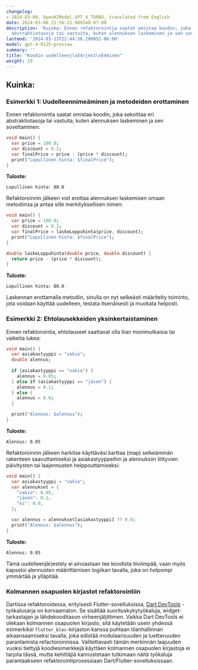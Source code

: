 ```yaml
---
changelog:
- 2024-03-08, OpenAIModel.GPT_4_TURBO, translated from English
date: 2024-03-08 21:56:21.609348-07:00
description: 'Kuinka: Ennen refaktorointia saatat omistaa koodin, joka sekoittaa eri
  abstraktiotasoja tai vastuita, kuten alennuksen laskeminen ja sen soveltaminen.'
lastmod: '2024-03-13T22:44:56.280052-06:00'
model: gpt-4-0125-preview
summary: ''
title: "Koodin uudelleenj\xE4rjest\xE4minen"
weight: 19
---
```


## Kuinka:


### Esimerkki 1: Uudelleennimeäminen ja metodeiden erottaminen
Ennen refaktorointia saatat omistaa koodin, joka sekoittaa eri abstraktiotasoja tai vastuita, kuten alennuksen laskeminen ja sen soveltaminen:

```dart
void main() {
  var price = 100.0;
  var discount = 0.2;
  var finalPrice = price - (price * discount);
  print("Lopullinen hinta: $finalPrice");
}
```

**Tuloste:**
```
Lopullinen hinta: 80.0
```

Refaktoroinnin jälkeen voit erottaa alennuksen laskemisen omaan metodiinsa ja antaa sille merkityksellisen nimen:

```dart
void main() {
  var price = 100.0;
  var discount = 0.2;
  var finalPrice = laskeLoppuhinta(price, discount);
  print("Lopullinen hinta: $finalPrice");
}

double laskeLoppuhinta(double price, double discount) {
  return price - (price * discount);
}
```

**Tuloste:**
```
Lopullinen hinta: 80.0
```

Laskennan erottamalla metodiin, sinulla on nyt selkeästi määritelty toiminto, jota voidaan käyttää uudelleen, testata itsenäisesti ja muokata helposti.

### Esimerkki 2: Ehtolausekkeiden yksinkertaistaminen
Ennen refaktorointia, ehtolauseet saattavat olla liian monimutkaisia tai vaikeita lukea:

```dart
void main() {
  var asiakastyyppi = "vakio";
  double alennus;
  
  if (asiakastyyppi == "vakio") {
    alennus = 0.05;
  } else if (asiakastyyppi == "jäsen") {
    alennus = 0.1;
  } else {
    alennus = 0.0;
  }

  print("Alennus: $alennus");
}
```

**Tuloste:**
```
Alennus: 0.05
```

Refaktoroinnin jälkeen harkitse käyttäväsi karttaa (map) selkeämmän rakenteen saavuttamiseksi ja asiakastyyppeihin ja alennuksiin liittyvien päivitysten tai laajennusten helppouttamiseksi:

```dart
void main() {
  var asiakastyyppi = "vakio";
  var alennukset = {
    "vakio": 0.05,
    "jäsen": 0.1,
    "ei": 0.0,
  };

  var alennus = alennukset[asiakastyyppi] ?? 0.0;
  print("Alennus: $alennus");
}
```

**Tuloste:**
```
Alennus: 0.05
```

Tämä uudelleenjärjestely ei ainoastaan tee koodista tiiviimpää, vaan myös kapseloi alennusten määrittämisen logiikan tavalla, joka on helpompi ymmärtää ja ylläpitää.

### Kolmannen osapuolen kirjastot refaktorointiin
Dartissa refaktoroidessa, erityisesti Flutter-sovelluksissa, [Dart DevTools](https://dart.dev/tools/dart-devtools) -työkalusarja on korvaamaton. Se sisältää suorituskykytyökaluja, widget-tarkastajan ja lähdekooditason virheenjäljittimen. Vaikka Dart DevTools ei olekaan kolmannen osapuolen kirjasto, sitä käytetään usein yhdessä esimerkiksi `flutter_bloc`-kirjaston kanssa puhtaan tilanhallinnan aikaansaamiseksi tavalla, joka edistää modulaarisuuden ja luettavuuden parantamista refactoroinnissa. Valitettavasti tämän merkinnän laajuuden vuoksi tiettyjä koodiesimerkkejä käyttäen kolmannen osapuolen kirjastoja ei tarjota tässä, mutta kehittäjiä kannustetaan tutkimaan näitä työkaluja parantaakseen refaktorointiprosessiaan Dart/Flutter-sovelluksissaan.
